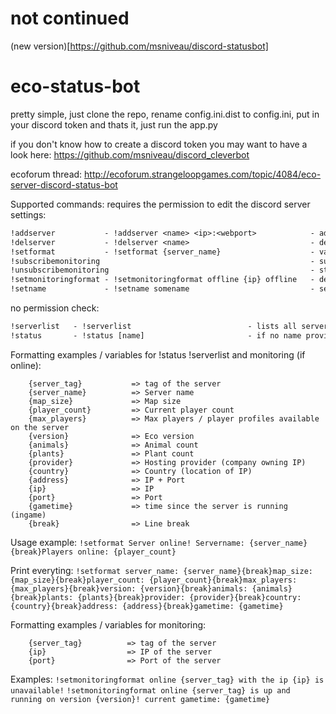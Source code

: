 # not continued
(new version)[https://github.com/msniveau/discord-statusbot]


# eco-status-bot
pretty simple, just clone the repo, rename config.ini.dist to config.ini, put in your discord token and thats it, just run the app.py

if you don't know how to create a discord token you may want to have a look here:
https://github.com/msniveau/discord_cleverbot

ecoforum thread:
http://ecoforum.strangeloopgames.com/topic/4084/eco-server-discord-status-bot

Supported commands:
requires the permission to edit the discord server settings:
```txt
!addserver           - !addserver <name> <ip>:<webport>            - adds a server to the serverlist
!delserver           - !delserver <name>                           - deletes a server from the serverlist
!setformat           - !setformat {server_name}                    - variables / examples below
!subscribemonitoring                                               - subscribe for status change-reports (online / offline)
!unsubscribemonitoring                                             - stop reprting status changes (online / offline) 
!setmonitoringformat - !setmonitoringformat offline {ip} offline   - defines the monitoring format
!setname             - !setname somename                           - sets the discord clients name
```
no permission check:
```txt
!serverlist   - !serverlist                          - lists all servers added
!status       - !status [name]                       - if no name provided the server named "main" will be used
```

Formatting examples / variables for !status !serverlist and monitoring (if online):
```text
    {server_tag}           => tag of the server
    {server_name}          => Server name
    {map_size}             => Map size
    {player_count}         => Current player count
    {max_players}          => Max players / player profiles available on the server
    {version}              => Eco version
    {animals}              => Animal count
    {plants}               => Plant count
    {provider}             => Hosting provider (company owning IP)
    {country}              => Country (location of IP)
    {address}              => IP + Port
    {ip}                   => IP
    {port}                 => Port
    {gametime}             => time since the server is running (ingame)
    {break}                => Line break
```


Usage example:
```!setformat Server online! Servername: {server_name}{break}Players online: {player_count}  ```

Print everyting:
```!setformat server_name: {server_name}{break}map_size: {map_size}{break}player_count: {player_count}{break}max_players: {max_players}{break}version: {version}{break}animals: {animals}{break}plants: {plants}{break}provider: {provider}{break}country: {country}{break}address: {address}{break}gametime: {gametime}```

Formatting examples / variables for monitoring:
```text
    {server_tag}          => tag of the server
    {ip}                  => IP of the server
    {port}                => Port of the server
```
Examples:
```!setmonitoringformat online {server_tag} with the ip {ip} is unavailable!```
```!setmonitoringformat online {server_tag} is up and running on version {version}! current gametime: {gametime}```
